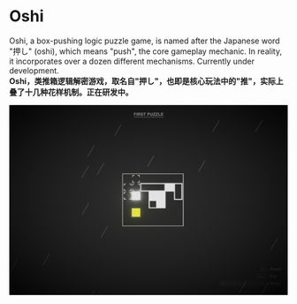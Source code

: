 # Oshi
Oshi, a box-pushing logic puzzle game, is named after the Japanese word "押し" (oshi), which means "push", the core gameplay mechanic. In reality, it incorporates over a dozen different mechanisms. Currently under development. <br/>
**Oshi，类推箱逻辑解密游戏，取名自"押し"，也即是核心玩法中的"推"，实际上叠了十几种花样机制。正在研发中。**

![](https://github.com/onovich/Oshi/blob/main/Assets/Resources_Sample/cover.jpg)
